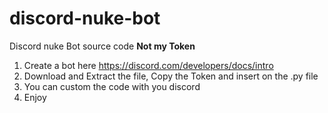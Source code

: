 # discord-nuke-bot
Discord nuke Bot source code 
**Not my Token**
1) Create a bot here https://discord.com/developers/docs/intro
2) Download and Extract the file, Copy the Token and insert on the .py file
3) You can custom the code with you discord
4) Enjoy
